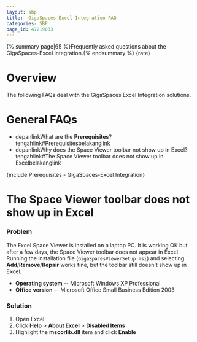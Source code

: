 ```yaml
---
layout: sbp
title:  GigaSpaces-Excel Integration FAQ
categories: SBP
page_id: 47219033
---
```


{% summary page|65 %}Frequently asked questions about the GigaSpaces-Excel integration.{% endsummary %}
{rate}

# Overview

The following FAQs deal with the GigaSpaces Excel Integration solutions.

# General FAQs

- depanlinkWhat are the **Prerequisites**?tengahlink#Prerequisitesbelakanglink
- depanlinkWhy does the Space Viewer toolbar not show up in Excel?tengahlink#The Space Viewer toolbar does not show up in Excelbelakanglink

{include:Prerequisites - GigaSpaces-Excel Integration}

# The Space Viewer toolbar does not show up in Excel

### Problem

The Excel Space Viewer is installed on a laptop PC. It is working OK but after a few days, the Space Viewer toolbar does not appear in Excel.
Running the installation file (`GigaSpacesViewerSetup.msi`) and selecting **Add**/**Remove**/**Repair** works fine, but the toolbar still doesn't show up in Excel.
- **Operating system** -- Microsoft Windows XP Professional
- **Office version** -- Microsoft Office Small Business Edition 2003

### Solution

1. Open Excel
2. Click **Help** > **About Excel** > **Disabled Items**
3. Highlight the **mscorlib.dll** item and click **Enable**
